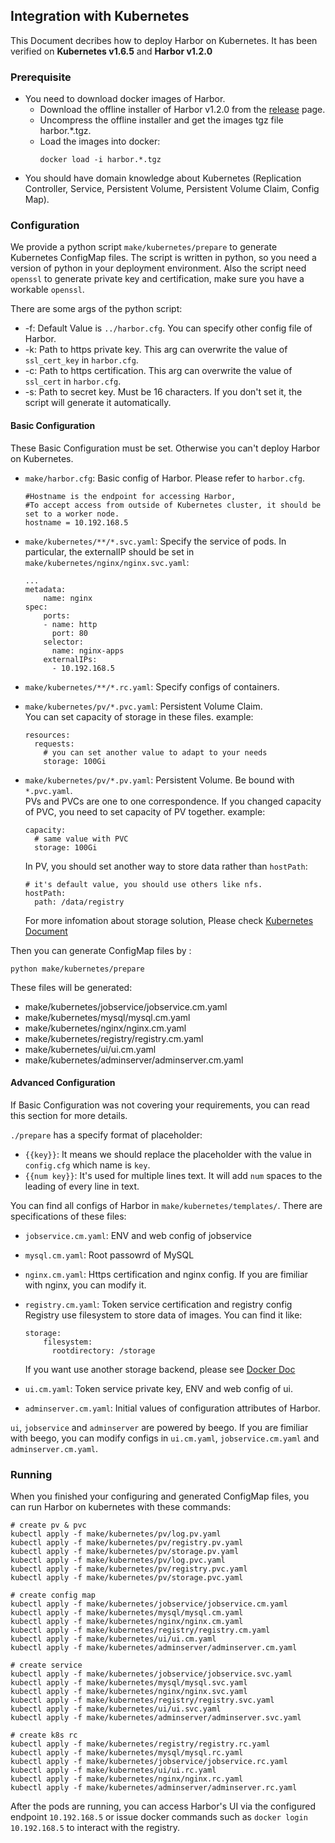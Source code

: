 
## Integration with Kubernetes
This Document decribes how to deploy Harbor on Kubernetes.  It has been verified on **Kubernetes v1.6.5** and **Harbor v1.2.0**

### Prerequisite
* You need to download docker images of Harbor. 
	* Download the offline installer of Harbor v1.2.0 from the [release](https://github.com/vmware/harbor/releases) page.
	* Uncompress the offline installer and get the images tgz file harbor.*.tgz.
	* Load the images into docker:  
		```
		docker load -i harbor.*.tgz 
		```
* You should have domain knowledge about Kubernetes (Replication Controller, Service, Persistent Volume, Persistent Volume Claim, Config Map). 

### Configuration
We provide a python script `make/kubernetes/prepare` to generate Kubernetes ConfigMap files. 
The script is written in python, so you need a version of python in your deployment environment.
Also the script need `openssl` to generate private key and certification, make sure you have a workable `openssl`. 

There are some args of the python script:

- -f: Default Value is `../harbor.cfg`. You can specify other config file of Harbor.
- -k: Path to https private key. This arg can overwrite the value of `ssl_cert_key` in `harbor.cfg`.
- -c: Path to https certification. This arg can overwrite the value of `ssl_cert` in `harbor.cfg`.
- -s: Path to secret key. Must be 16 characters. If you don't set it, the script will generate it automatically. 

#### Basic Configuration
These Basic Configuration must be set. Otherwise you can't deploy Harbor on Kubernetes.

- `make/harbor.cfg`: Basic config of Harbor. Please refer to `harbor.cfg`.

  ```
  #Hostname is the endpoint for accessing Harbor,
  #To accept access from outside of Kubernetes cluster, it should be set to a worker node.
  hostname = 10.192.168.5
  ```
- `make/kubernetes/**/*.svc.yaml`: Specify the service of pods.  In particular, the externalIP should be set in `make/kubernetes/nginx/nginx.svc.yaml`:

  ```
  ...
  metadata:
      name: nginx
  spec:
      ports:
      - name: http
        port: 80
      selector:
        name: nginx-apps
      externalIPs:
        - 10.192.168.5
  ``` 
  
- `make/kubernetes/**/*.rc.yaml`: Specify configs of containers.  
- `make/kubernetes/pv/*.pvc.yaml`: Persistent Volume Claim.  
  You can set capacity of storage in these files. example:

  ```
  resources:
    requests:
      # you can set another value to adapt to your needs
      storage: 100Gi
  ```

- `make/kubernetes/pv/*.pv.yaml`: Persistent Volume. Be bound with `*.pvc.yaml`.  
  PVs and PVCs are one to one correspondence. If you changed capacity of PVC, you need to set capacity of PV together.
  example:

  ```
  capacity:
    # same value with PVC
    storage: 100Gi
  ```

  In PV, you should set another way to store data rather than `hostPath`:

  ```
  # it's default value, you should use others like nfs.
  hostPath:
    path: /data/registry
  ```

  For more infomation about storage solution, Please check [Kubernetes Document](http://kubernetes.io/docs/user-guide/persistent-volumes/) 

Then you can generate ConfigMap files by :

```
python make/kubernetes/prepare
```

These files will be generated:

- make/kubernetes/jobservice/jobservice.cm.yaml
- make/kubernetes/mysql/mysql.cm.yaml
- make/kubernetes/nginx/nginx.cm.yaml
- make/kubernetes/registry/registry.cm.yaml
- make/kubernetes/ui/ui.cm.yaml
- make/kubernetes/adminserver/adminserver.cm.yaml

#### Advanced Configuration
If Basic Configuration was not covering your requirements, you can read this section for more details.

`./prepare` has a specify format of placeholder:

- `{{key}}`: It means we should replace the placeholder with the value in `config.cfg` which name is `key`.
- `{{num key}}`: It's used for multiple lines text. It will add `num` spaces to the leading of every line in text.

You can find all configs of Harbor in `make/kubernetes/templates/`. There are specifications of these files:

- `jobservice.cm.yaml`: ENV and web config of jobservice
- `mysql.cm.yaml`: Root passowrd of MySQL
- `nginx.cm.yaml`: Https certification and nginx config. If you are fimiliar with nginx, you can modify it. 
- `registry.cm.yaml`: Token service certification and registry config
  Registry use filesystem to store data of images. You can find it like:

  ```
  storage:
      filesystem:
        rootdirectory: /storage
  ``` 

  If you want use another storage backend, please see [Docker Doc](https://docs.docker.com/datacenter/dtr/2.1/guides/configure/configure-storage/)
- `ui.cm.yaml`: Token service private key, ENV and web config of ui.
- `adminserver.cm.yaml`: Initial values of configuration attributes of Harbor.

`ui`, `jobservice` and `adminserver` are powered by beego. If you are fimiliar with beego, you can modify configs in `ui.cm.yaml`, `jobservice.cm.yaml` and `adminserver.cm.yaml`.


### Running
When you finished your configuring and generated ConfigMap files, you can run Harbor on kubernetes with these commands:

```
# create pv & pvc
kubectl apply -f make/kubernetes/pv/log.pv.yaml
kubectl apply -f make/kubernetes/pv/registry.pv.yaml
kubectl apply -f make/kubernetes/pv/storage.pv.yaml
kubectl apply -f make/kubernetes/pv/log.pvc.yaml
kubectl apply -f make/kubernetes/pv/registry.pvc.yaml
kubectl apply -f make/kubernetes/pv/storage.pvc.yaml

# create config map
kubectl apply -f make/kubernetes/jobservice/jobservice.cm.yaml
kubectl apply -f make/kubernetes/mysql/mysql.cm.yaml
kubectl apply -f make/kubernetes/nginx/nginx.cm.yaml
kubectl apply -f make/kubernetes/registry/registry.cm.yaml
kubectl apply -f make/kubernetes/ui/ui.cm.yaml
kubectl apply -f make/kubernetes/adminserver/adminserver.cm.yaml

# create service
kubectl apply -f make/kubernetes/jobservice/jobservice.svc.yaml
kubectl apply -f make/kubernetes/mysql/mysql.svc.yaml
kubectl apply -f make/kubernetes/nginx/nginx.svc.yaml
kubectl apply -f make/kubernetes/registry/registry.svc.yaml
kubectl apply -f make/kubernetes/ui/ui.svc.yaml
kubectl apply -f make/kubernetes/adminserver/adminserver.svc.yaml

# create k8s rc
kubectl apply -f make/kubernetes/registry/registry.rc.yaml
kubectl apply -f make/kubernetes/mysql/mysql.rc.yaml
kubectl apply -f make/kubernetes/jobservice/jobservice.rc.yaml
kubectl apply -f make/kubernetes/ui/ui.rc.yaml
kubectl apply -f make/kubernetes/nginx/nginx.rc.yaml
kubectl apply -f make/kubernetes/adminserver/adminserver.rc.yaml
```

After the pods are running, you can access Harbor's UI via the configured endpoint `10.192.168.5` or issue docker commands such as `docker login 10.192.168.5` to interact with the registry.
